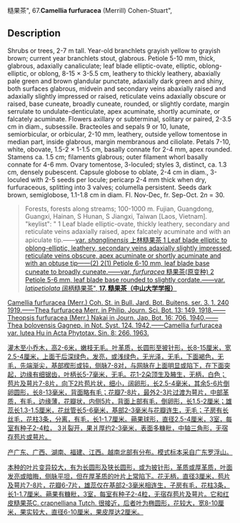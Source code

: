 糙果茶",
67.**Camellia furfuracea** (Merrill) Cohen-Stuart",

## Description
Shrubs or trees, 2-7 m tall. Year-old branchlets grayish yellow to grayish brown; current year branchlets stout, glabrous. Petiole 5-10 mm, thick, glabrous, adaxially canaliculate; leaf blade elliptic-ovate, elliptic, oblong-elliptic, or oblong, 8-15 × 3-5.5 cm, leathery to thickly leathery, abaxially pale green and brown glandular punctate, adaxially dark green and shiny, both surfaces glabrous, midvein and secondary veins abaxially raised and adaxially slightly impressed or raised, reticulate veins adaxially obscure or raised, base cuneate, broadly cuneate, rounded, or slightly cordate, margin serrulate to undulate-denticulate, apex acuminate, shortly acuminate, or falcately acuminate. Flowers axillary or subterminal, solitary or paired, 2-3.5 cm in diam., subsessile. Bracteoles and sepals 9 or 10, lunate, semiorbicular, or orbicular, 2-10 mm, leathery, outside yellow tomentose in median part, inside glabrous, margin membranous and ciliolate. Petals 7-10, white, obovate, 1.5-2 × 1-1.5 cm, basally connate for 2-4 mm, apex rounded. Stamens ca. 1.5 cm; filaments glabrous; outer filament whorl basally connate for 4-6 mm. Ovary tomentose, 3-loculed; styles 3, distinct, ca. 1.3 cm, densely pubescent. Capsule globose to oblate, 2-4 cm in diam., 3-loculed with 2-5 seeds per locule; pericarp 2-4 mm thick when dry, furfuraceous, splitting into 3 valves; columella persistent. Seeds dark brown, semiglobose, 1.1-1.8 cm in diam. Fl. Nov-Dec, fr. Sep-Oct. 2*n* = 30.

> Forests, forests along streams; 100-1000 m. Fujian, Guangdong, Guangxi, Hainan, S Hunan, S Jiangxi, Taiwan [Laos, Vietnam].
  "keylist": "
1 Leaf blade elliptic-ovate, thickly leathery, secondary and reticulate veins adaxially raised, apex falcately acuminate and with an apiculate tip.——<a href='/info/Camellia furfuracea var. shanglinensis?t=foc'>var. *shanglinensis* 上林糙果茶
1 Leaf blade elliptic to oblong-elliptic, leathery, secondary veins adaxially slightly impressed, reticulate veins obscure, apex acuminate or shortly acuminate and with an obtuse tip——(2)
2(1) Petiole 6-10 mm, leaf blade base cuneate to broadly cuneate.——<a href='/info/Camellia furfuracea var. furfuracea?t=foc'>var. *furfuracea* 糙果茶(原变种)
2 Petiole 5-6 mm, leaf blade base rounded to slightly cordate.——<a href='/info/Camellia furfuracea var. latipetiolata?t=foc'>var. *latipetiolata* 阔柄糙果茶",
**17. 糙果茶（中山大学学报）**

Camellia furfuracea (Merr.) Coh. St. in Bull. Jard. Bot. Buitens. ser. 3. 1. 240 1919.——Thea furfuracea Merr. in Philip. Journ. Sci. Bot. 13: 149. 1918.——Theopsis furfuracea (Merr.) Nakai in Journ. Jap. Bot. 16: 706. 1940.——Thea bolovensis Gagnep. in Not. Syst. 124. 1942.——Camellia furfuracea var. lutea Hu in Acta Phytotax. Sin. 8: 266. 1963.

灌木至小乔木，高2-6米，嫩枝无毛。叶革质，长圆形至披针形，长8-15厘米，宽2.5-4厘米，上面干后深绿色，发亮，或浅绿色，无光泽，无毛，下面褐色，无毛，先端渐尖，基部楔形或钝，侧脉7-8对，与网脉在上面明显或陷下，在下面突起，边缘有细锯齿，叶柄长5-7毫米，无毛。花1-2朵顶生及腋生，无柄，白色；苞片及萼片7-8片，向下2片苞片状，细小，阔卵形，长2.5-4毫米，其余5-6片倒卵圆形，长8-13毫米，背面略有毛；花瓣7-8片，最外2-3片过渡为萼片，中部革质，有毛，边缘薄，花瓣状，内侧5片，背面上部有毛，倒卵形，长1.5-2厘米；雄蕊长1.3-1.5厘米，花丝管长5-6毫米，基部2-3毫米与花瓣连生，无毛；子房有长丝毛，花柱3条，分离，有毛，长1-1.7厘米。蒴果球形，直径2.5-4厘米，3室，每室有种子2-4粒， 3爿裂开，果爿厚约2-3毫米，表面多糠秕，中轴三角形，无宿存苞片或萼片。

产广东、广西、湖南、福建、江西。越南北部有分布。模式标本采自广东罗浮山。

本种的叶片变异较大，有为长圆形及狭长圆形，或为披针形，革质或厚革质，叶面发亮或暗晦，侧脉平坦，但在厚革质的叶片上常陷下。花无柄，直径3厘米，苞片及萼片7-8片，花瓣6-7片，雄蕊仅在基部2-3毫米相连生，子房有毛，花柱3条，长1-1.7厘米。蒴果有糠秕，3室，每室有种子2-4粒，无宿存苞片及萼片。它和红皮糙果茶C. crapnelliana Tutch. 很接近，后者叶为椭圆形，花较大，宽8-10厘米，果实较大，直径6-10厘米，果皮厚达2厘米。
